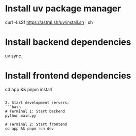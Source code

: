# Install uv package manager
curl -LsSf https://astral.sh/uv/install.sh | sh

# Install backend dependencies
uv sync

# Install frontend dependencies
cd app && pnpm install
```

2. Start development servers:
```bash
# Terminal 1: Start backend
python main.py

# Terminal 2: Start frontend
cd app && pnpm run dev